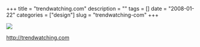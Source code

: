 +++
title = "trendwatching.com"
description = ""
tags = []
date = "2008-01-22"
categories = ["design"]
slug = "trendwatching-com"
+++


 

  <div id="screens-thumbs" class="clearfix">
    <div class="txt-center" id="design-submission"><a href="http://trendwatching.com/"><img id='bluga-thumbnail-1105' class='bluga-thumbnail large' src='http://media.konigi.com/bluga/
wt47f28206582fa_0.jpg'/></a></div>  
  </div>   
<p><a href="http://trendwatching.com/">http://trendwatching.com</a></p>




